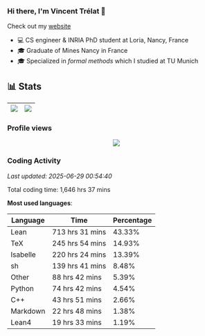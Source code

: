### Hi there, I'm Vincent Trélat 👋

Check out my [website](https://vtrelat.github.io)

-   💻 CS engineer & INRIA PhD student at Loria, Nancy, France
-   🎓 Graduate of Mines Nancy in France
-   🎓 Specialized in _formal methods_ which I studied at TU Munich

## 📊 **Stats**

| <img align="center" src="https://readme-stats.clckblog.space/api?username=VTrelat&show_icons=true&include_all_commits=true&theme=tokyonight&hide_border=true" /> | <img align="center" src="https://readme-stats.clckblog.space/api/top-langs/?username=VTrelat&layout=compact&theme=tokyonight&hide_border=true" /> |
| ---------------------------------------------------------------------------------------------------------------------------------------------------------------- | ------------------------------------------------------------------------------------------------------------------------------------------------- |

### Profile views

<p align="center">
 <img src="https://profile-counter.glitch.me/VTrelat/count.svg" />
</p>

<!--automations-->
### Coding Activity
_Last updated: 2025-06-29 00:54:40_

Total coding time: 1,646 hrs 37 mins

**Most used languages**:

| Language | Time | Percentage |
| ------------- | ------------- | ------------- |
| Lean | 713 hrs 31 mins | 43.33% |
| TeX | 245 hrs 54 mins | 14.93% |
| Isabelle | 220 hrs 24 mins | 13.39% |
| sh | 139 hrs 41 mins | 8.48% |
| Other | 88 hrs 42 mins | 5.39% |
| Python | 74 hrs 42 mins | 4.54% |
| C++ | 43 hrs 51 mins | 2.66% |
| Markdown | 22 hrs 48 mins | 1.38% |
| Lean4 | 19 hrs 33 mins | 1.19% |

